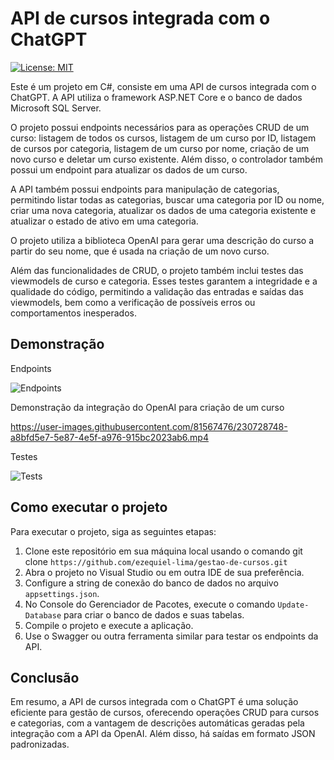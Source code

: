 # API de cursos integrada com o ChatGPT

[![License: MIT](https://img.shields.io/badge/License-MIT-yellow.svg)](https://github.com/ezequiel-lima/gestao-de-cursos/blob/master/LICENSE.txt)

Este é um projeto em C#, consiste em uma API de cursos integrada com o ChatGPT. A API utiliza o framework ASP.NET Core e o banco de dados Microsoft SQL Server.

O projeto possui endpoints necessários para as operações CRUD de um curso: listagem de todos os cursos, listagem de um curso por ID, listagem de cursos por categoria, listagem de um curso por nome, criação de um novo curso e deletar um curso existente. Além disso, o controlador também possui um endpoint para atualizar os dados de um curso.

A API também possui endpoints para manipulação de categorias, permitindo listar todas as categorias, buscar uma categoria por ID ou nome, criar uma nova categoria, atualizar os dados de uma categoria existente e atualizar o estado de ativo em uma categoria.

O projeto utiliza a biblioteca OpenAI para gerar uma descrição do curso a partir do seu nome, que é usada na criação de um novo curso. 

Além das funcionalidades de CRUD, o projeto também inclui testes das viewmodels de curso e categoria. Esses testes garantem a integridade e a qualidade do código, permitindo a validação das entradas e saídas das viewmodels, bem como a verificação de possíveis erros ou comportamentos inesperados.

## Demonstração 

Endpoints

![Endpoints](https://user-images.githubusercontent.com/81567476/230727216-006a069f-ddbf-45c6-bf96-875c0b89abb3.png)

Demonstração da integração do OpenAI para criação de um curso

https://user-images.githubusercontent.com/81567476/230728748-a8bfd5e7-5e87-4e5f-a976-915bc2023ab6.mp4

Testes

![Tests](https://user-images.githubusercontent.com/81567476/232260613-84bd6d65-ee44-453c-8ce9-0233109913cc.png)

## Como executar o projeto
Para executar o projeto, siga as seguintes etapas:

1. Clone este repositório em sua máquina local usando o comando git clone `https://github.com/ezequiel-lima/gestao-de-cursos.git`
2. Abra o projeto no Visual Studio ou em outra IDE de sua preferência.
3. Configure a string de conexão do banco de dados no arquivo `appsettings.json`.
4. No Console do Gerenciador de Pacotes, execute o comando `Update-Database` para criar o banco de dados e suas tabelas.
5. Compile o projeto e execute a aplicação.
6. Use o Swagger ou outra ferramenta similar para testar os endpoints da API.

## Conclusão
Em resumo, a API de cursos integrada com o ChatGPT é uma solução eficiente para gestão de cursos, oferecendo operações CRUD para cursos e categorias, com a vantagem de descrições automáticas geradas pela integração com a API da OpenAI. Além disso, há saídas em formato JSON padronizadas.
